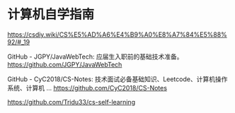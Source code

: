 # 计算机自学指南

https://csdiy.wiki/CS%E5%AD%A6%E4%B9%A0%E8%A7%84%E5%88%92/#_19




GitHub - JGPY/JavaWebTech: 应届生入职前的基础技术准备。
https://github.com/JGPY/JavaWebTech







GitHub - CyC2018/CS-Notes: 技术面试必备基础知识、Leetcode、计算机操作系统、计算机 …
https://github.com/CyC2018/CS-Notes





https://github.com/Tridu33/cs-self-learning
